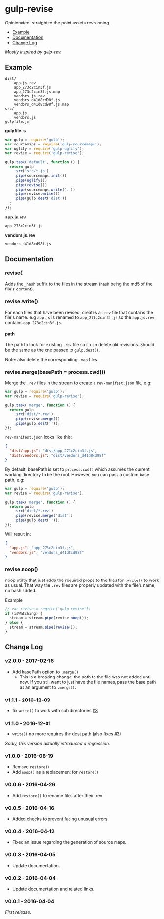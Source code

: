 # gulp-revise

Opinionated, straight to the point assets revisioning.

* [Example](#example)
* [Documentation](#documentation)
* [Change Log](#change-log)

*Mostly inspired by [gulp-rev](https://github.com/sindresorhus/gulp-rev).*

## Example

```
dist/
    app.js.rev
    app_273c2cin3f.js
    app_273c2cin3f.js.map
    vendors.js.rev
    vendors_d41d8cd98f.js
    vendors_d41d8cd98f.js.map
src/
    app.js
    vendors.js
gulpfile.js
```

**gulpfile.js**

```javascript
var gulp = require('gulp');
var sourcemaps = require('gulp-sourcemaps');
var uglify = require('gulp-uglify');
var revise = require('gulp-revise');

gulp.task('default', function () {
  return gulp
    .src('src/*.js')
    .pipe(sourcemaps.init())
    .pipe(uglify())
    .pipe(revise())
    .pipe(sourcemaps.write('.'))
    .pipe(revise.write())
    .pipe(gulp.dest('dist'))
  ;
});
```

**app.js.rev**

```
app_273c2cin3f.js
```

**vendors.js.rev**

```
vendors_d41d8cd98f.js
```

## Documentation

### revise()

Adds the `_hash` suffix to the files in the stream (`hash` being the md5 of the file's content).

### revise.write()

For each files that have been revised, creates a `.rev` file that contains the file's name.
e.g `app.js` is renamed to `app_273c2cin3f.js` so the `app.js.rev` contains `app_273c2cin3f.js`.

#### path

The path to look for existing `.rev` file so it can delete old revisions.
Should be the same as the one passed to `gulp.dest()`.

Note: also delete the corresponding `.map` files.

### revise.merge(basePath = process.cwd())

Merge the `.rev` files in the stream to create a `rev-manifest.json` file, e.g:

```javascript
var gulp = require('gulp');
var revise = require('gulp-revise');

gulp.task('merge', function () {
  return gulp
    .src('dist/*.rev')
    .pipe(revise.merge())
    .pipe(gulp.dest(''));
});
```

`rev-manifest.json` looks like this:

```json
{
  "dist/app.js": "dist/app_273c2cin3f.js",
  "dist/vendors.js": "dist/vendors_d41d8cd98f"
}
```

By default, basePath is set to `process.cwd()` which assumes the current working directory to be the root.
However, you can pass a custom base path, e.g:

```javascript
var gulp = require('gulp');
var revise = require('gulp-revise');

gulp.task('merge', function () {
  return gulp
    .src('dist/*.rev')
    .pipe(revise.merge('dist'))
    .pipe(gulp.dest(''));
});
```

Will result in:

```json
{
  "app.js": "app_273c2cin3f.js",
  "vendors.js": "vendors_d41d8cd98f"
}
```

### revise.noop()

noop utility that just adds the required props to the files for `.write()` to work as usual.
That way the `.rev` files are properly updated with the file's name, no hash added.

Example:

```javascript
// var revise = require('gulp-revise');
if (isWatching) {
  stream = stream.pipe(revise.noop());
} else {
  stream = stream.pipe(revise());
}
```

## Change Log

### v2.0.0 - 2017-02-16

* Add basePath option to `.merge()`
  * This is a breaking change: the path to the file was not added until now. If you still want to just have the file names, pass the base path as an argument to `.merge()`.

### v1.1.1 - 2016-12-03

* fix `write()` to work with sub directories [#3](https://github.com/Zhouzi/gulp-revise/issues/3)

### v1.1.0 - 2016-12-01

* ~~`write()` no more requires the dest path (also fixes [#3](https://github.com/Zhouzi/gulp-revise/issues/3))~~

*Sadly, this version actually introduced a regression.*

### v1.0.0 - 2016-08-19

* Remove `restore()`
* Add `noop()` as a replacement for `restore()`

### v0.0.6 - 2016-04-26

* Add `restore()` to rename files after their .rev

### v0.0.5 - 2016-04-16

* Added checks to prevent facing unusual errors.

### v0.0.4 - 2016-04-12

* Fixed an issue regarding the generation of source maps.

### v0.0.3 - 2016-04-05

* Update documentation.

### v0.0.2 - 2016-04-04

* Update documentation and related links.

### v0.0.1 - 2016-04-04

*First release.*
